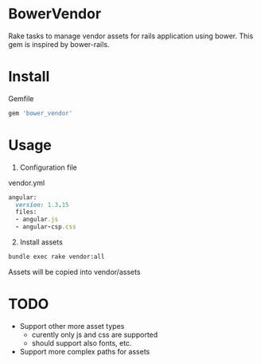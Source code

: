 # BowerVendor

Rake tasks to manage vendor assets for rails application
using bower. This gem is inspired by bower-rails.

# Install

Gemfile
```ruby
gem 'bower_vendor'
```

# Usage

1) Configuration file

vendor.yml
```ruby
angular:
  version: 1.3.15
  files:
  - angular.js
  - angular-csp.css
```

2) Install assets

```bash
bundle exec rake vendor:all
```

Assets will be copied into vendor/assets


# TODO

- Support other more asset types
  * curently only js and css are supported
  * should support also fonts, etc.
- Support more complex paths for assets
